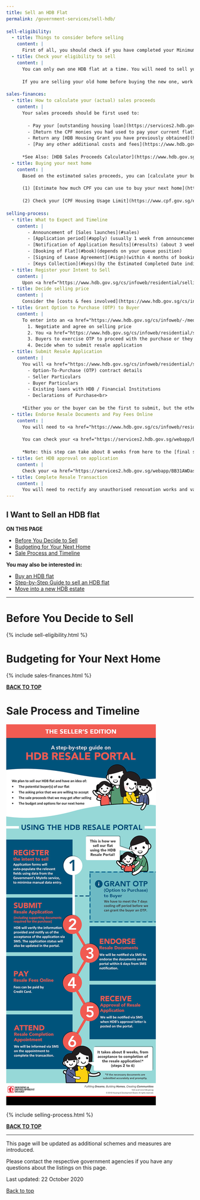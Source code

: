 ```yaml
---
title: Sell an HDB Flat
permalink: /government-services/sell-hdb/

sell-eligibility:
  - title: Things to consider before selling
    content: |
      First of all, you should check if you have completed your Minimum Occupation Period (MOP) of 5 years. You can login to [My HDBPage](http://www.hdb.gov.sg/myhdbpage) with your SingPass and check if you have met the MOP to sell your flat, under My Flat > Purchased Flat > Flat Details > Minimum Occupation Period (MOP).
  - title: Check your eligibility to sell
    content: |
      You can only own one HDB flat at a time. You will need to sell your current home before you sign lease agreement of another HDB flat. Check if you are eligible to [sell your existing HDB flat](https://www.hdb.gov.sg/cs/infoweb/residential/selling-a-flat/eligibility){:target="_blank"}

      If you are selling your old home before buying the new one, work out your moving plans and decide if you need [temporary extension of stay](https://www.hdb.gov.sg/cs/infoweb/residential/selling-a-flat/procedures/temporary-extension-of-stay){:target="_blank"}.

sales-finances:
  - title: How to calculate your (actual) sales proceeds
    content: |
      Your sales proceeds should be first used to:

        - Pay your [outstanding housing loan](https://services2.hdb.gov.sg/webapp/AB03FININFO/AB03SSelAcc){:target="_blank"}
        - [Return the CPF monies you had used to pay your current flat](https://www.cpf.gov.sg/eSvc/Web/Schemes/PublicHousingWithdrawalStatement/Statement){:target="_blank"} including the interest that you could have earned if kept in the CPF Ordinary Account
        - Return any [HDB Housing Grant you have previously obtained](https://www.hdb.gov.sg/cs/infoweb/residential/buying-a-flat/resale/financing/cpf-housing-grants){:target="_blank"}, with 2.5% accrued interest
        - [Pay any other additional costs and fees](https://www.hdb.gov.sg/cs/infoweb/residential/selling-a-flat/financing/costs-and-fees){:target="_blank"} which could cost you close to S$3000 

      *See Also: [HDB Sales Proceeds Calculator](https://www.hdb.gov.sg/cs/infoweb/residential/selling-a-flat/financing/computing-your-estimated-sale-proceeds){:target="_blank"}*
  - title: Buying your next home
    content: |
      Based on the estimated sales proceeds, you can [calculate your budget for next home](https://www.hdb.gov.sg/cs/infoweb/residential/financing-a-flat-purchase/stepbystep-guide-to-financial-planning/working-out-your-budget){:target="_blank"}.
      
      (1) [Estimate how much CPF you can use to buy your next home](https://www.cpf.gov.sg/eSvc/Web/Schemes/CpfHousingUsage/Input1){:target="_blank"}
      
      (2) Check your [CPF Housing Usage Limit](https://www.cpf.gov.sg/eSvc/Web/Schemes/CpfHousingUsage/Input1){:target="_blank"} so you do not use up your CPF savings for your home
 
selling-process:
  - title: What to Expect and Timeline
    content: | 
        - Announcement of [Sales launches](#sales)
        - [Application period](#apply) (usually 1 week from announcement date)
        - [Notification of Application Results](#results) (about 3 weeks for BTO; 6 weeks for Sales of Balance Flats)
        - [Booking of Flat](#book)(depends on your queue position)
        - [Signing of Lease Agreement](#sign)(within 4 months of booking a flat)
        - [Keys Collection](#keys)(by the Estimated Completed Date indicated on Lease Agreement)
  - title: Register your Intent to Sell
    content: |
      Upon <a href="https://www.hdb.gov.sg/cs/infoweb/residential/selling-a-flat/procedures/register-intent-to-sell" target="_blank">registering your Intent to Sell</a>, HDB will confirm your eligibility to sell. 
  - title: Decide selling price
    content: | 
      Consider the [costs & fees involved](https://www.hdb.gov.sg/cs/infoweb/residential/selling-a-flat/financing/costs-and-fees){:target="_blank"} (e.g. Stamp duty, property tax) when deciding your selling price.
  - title: Grant Option to Purchase (OTP) to Buyer 
    content: |
      To enter into an <a href="https://www.hdb.gov.sg/cs/infoweb/-/media/doc/EAPG/important-notes-on-option-to-purchase-1-jan-2018.pdf" target="_blank">OTP contract</a>, you need to:
        1. Negotiate and agree on selling price
        2. You <a href="https://www.hdb.gov.sg/cs/infoweb/residential/selling-a-flat/procedures/option-to-purchase" target="_blank">grant the OTP</a> to Buyer via <a href="https://services2.hdb.gov.sg/webapp/BB31ERESALE3/BB31SMain" target="_blank">HDB Resale Portal</a> and indicate the agreed Option Fee (between $1 and $1000).
        3. Buyers to exercise OTP to proceed with the purchase or they can let the OTP expire after 21 calendar days should they decide not proceed with the purchase.<br>
        4. Decide when to submit resale application
  - title: Submit Resale Application
    content: |
      You will <a href="https://www.hdb.gov.sg/cs/infoweb/residential/selling-a-flat/procedures/resale-application/additional-information-for-selling-a-resale-flat" target="_blank">require these documents</a> on hand:
        - Option-To-Purchase (OTP) contract details
        - Seller Particulars
        - Buyer Particulars
        - Existing loans with HDB / Financial Institutions
        - Declarations of Purchase<br>

      *Either you or the buyer can be the first to submit, but the other party must submit  within 7 calendar days. Seek your buyer’s agreement and indicate your request for temporary extension of stay when you submit your resale application.*
  - title: Endorse Resale Documents and Pay Fees Online
    content: |        
      You will need to <a href="https://www.hdb.gov.sg/cs/infoweb/residential/selling-a-flat/procedures/resale-application/after-submitting-a-resale-application-" target="_blank">endorse</a> the documents and pay necessary fees online before your resale application can be approved.
      
      You can check your <a href="https://services2.hdb.gov.sg/webapp/BB31AWDashboardWeb/BB31PLogin.jsp" target="_blank">resale application status</a> or get notified via SMS once HDB uploads the approval letter on the resale portal.<br>
      
      *Note: this step can take about 8 weeks from here to the [final step of completing the resale transaction.](/government-services/selling-a-hdb/complete/)*
  - title: Get HDB approval on application
    content: |
      Check your <a href="https://services2.hdb.gov.sg/webapp/BB31AWDashboardWeb/BB31PLogin.jsp" target="_blank">resale application status</a> or get notified via SMS once HDB updates on the status via HDB resale portal.
  - title: Complete Resale Transaction
    content: | 
      You will need to rectify any unauthorised renovation works and vacate the flat before the Completion Appointment so that the buyer can take possession of the resale flat after. Apply for [Temporary Extension of Stay](https://www.hdb.gov.sg/cs/infoweb/residential/selling-a-flat/procedures/temporary-extension-of-stay){:target="_blank"} if you are unable to vacate in time.
---
```


## <a name="top"></a>I Want to Sell an HDB flat

**ON THIS PAGE**

- [Before You Decide to Sell](#plan)
- [Budgeting for Your Next Home](#nexthome)
- [Sale Process and Timeline](#timeline)

**You may also be interested in:**
- [Buy an HDB flat](/government-services/buy-hdb/overview/)
- [Step-by-Step Guide to sell an HDB flat](/government-services/selling-a-hdb/overview/)
- [Move into a new HDB estate](/government-services/move-in/overview)

---------------------------------------

# <a name="plan"></a>Before You Decide to Sell

{% include sell-eligibility.html %}


# <a name="nexthome"></a>Budgeting for Your Next Home
{% include sales-finances.html %}


[**BACK TO TOP**](#top)


# <a name="timeline"></a>Sale Process and Timeline
![HDB Resale Portal](/images/hdb-resale-portal.jpg)

{% include selling-process.html %}


[**BACK TO TOP**](#top)


---------------------------------------

This page will be updated as additional schemes and measures are introduced.

Please contact the respective government agencies if you have any questions about the listings on this page.  

Last updated: 22 October 2020
 
[Back to top](#top)
